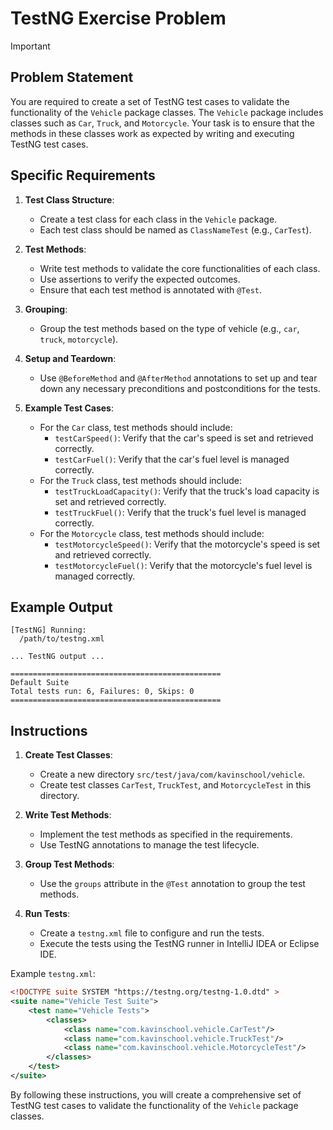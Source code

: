 # TestNG Exercise Problem

> [!IMPORTANT]
>
> ## Problem Statement
>
> You are required to create a set of TestNG test cases to validate the functionality of the `Vehicle` package classes. The `Vehicle` package includes classes such as `Car`, `Truck`, and `Motorcycle`. Your task is to ensure that the methods in these classes work as expected by writing and executing TestNG test cases.

## Specific Requirements

1. **Test Class Structure**:
    - Create a test class for each class in the `Vehicle` package.
    - Each test class should be named as `ClassNameTest` (e.g., `CarTest`).

2. **Test Methods**:
    - Write test methods to validate the core functionalities of each class.
    - Use assertions to verify the expected outcomes.
    - Ensure that each test method is annotated with `@Test`.

3. **Grouping**:
    - Group the test methods based on the type of vehicle (e.g., `car`, `truck`, `motorcycle`).

4. **Setup and Teardown**:
    - Use `@BeforeMethod` and `@AfterMethod` annotations to set up and tear down any necessary preconditions and postconditions for the tests.

5. **Example Test Cases**:
    - For the `Car` class, test methods should include:
        - `testCarSpeed()`: Verify that the car's speed is set and retrieved correctly.
        - `testCarFuel()`: Verify that the car's fuel level is managed correctly.
    - For the `Truck` class, test methods should include:
        - `testTruckLoadCapacity()`: Verify that the truck's load capacity is set and retrieved correctly.
        - `testTruckFuel()`: Verify that the truck's fuel level is managed correctly.
    - For the `Motorcycle` class, test methods should include:
        - `testMotorcycleSpeed()`: Verify that the motorcycle's speed is set and retrieved correctly.
        - `testMotorcycleFuel()`: Verify that the motorcycle's fuel level is managed correctly.

## Example Output

```plaintext
[TestNG] Running:
  /path/to/testng.xml

... TestNG output ...

===============================================
Default Suite
Total tests run: 6, Failures: 0, Skips: 0
===============================================
```

## Instructions

1. **Create Test Classes**:
    - Create a new directory `src/test/java/com/kavinschool/vehicle`.
    - Create test classes `CarTest`, `TruckTest`, and `MotorcycleTest` in this directory.

2. **Write Test Methods**:
    - Implement the test methods as specified in the requirements.
    - Use TestNG annotations to manage the test lifecycle.

3. **Group Test Methods**:
    - Use the `groups` attribute in the `@Test` annotation to group the test methods.

4. **Run Tests**:
    - Create a `testng.xml` file to configure and run the tests.
    - Execute the tests using the TestNG runner in IntelliJ IDEA or Eclipse IDE.

Example `testng.xml`:

```xml
<!DOCTYPE suite SYSTEM "https://testng.org/testng-1.0.dtd" >
<suite name="Vehicle Test Suite">
    <test name="Vehicle Tests">
        <classes>
            <class name="com.kavinschool.vehicle.CarTest"/>
            <class name="com.kavinschool.vehicle.TruckTest"/>
            <class name="com.kavinschool.vehicle.MotorcycleTest"/>
        </classes>
    </test>
</suite>
```

By following these instructions, you will create a comprehensive set of TestNG test cases to validate the functionality of the `Vehicle` package classes.
